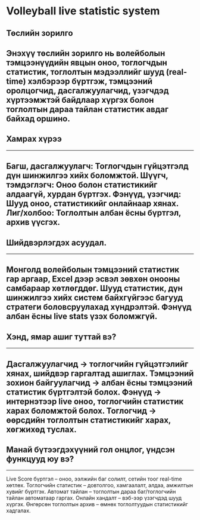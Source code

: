 # Volleyball live statistic system
## Төслийн зорилго
Энэхүү төслийн зорилго нь волейболын тэмцээнүүдийн явцын оноо, тоглогчдын статистик, тоглолтын мэдээллийг шууд (real-time) хэлбэрээр бүртгэж, тэмцээний оролцогчид, дасгалжуулагчид, үзэгчдэд хүртээмжтэй байдлаар хүргэх болон тоглолтын дараа тайлан статистик авдаг байхад оршино.
---
## Хамрах хүрээ
---
Багш, дасгалжуулагч: Тоглогчдын гүйцэтгэлд дүн шинжилгээ хийх боломжтой.
Шүүгч, тэмдэглэгч: Оноо болон статистикийг алдаагүй, хурдан бүртгэх.
Фэнүүд, үзэгчид: Шууд оноо, статистикийг онлайнаар хянах.
Лиг/холбоо: Тоглолтын албан ёсны бүртгэл, архив үүсгэх.
---
## Шийдвэрлэгдэх асуудал.
---
Монголд волейболын тэмцээний статистик гар аргаар, Excel дээр эсвэл зөвхөн онооны самбараар хөтлөгддөг.
Шууд статистик, дүн шинжилгээ хийх систем байхгүйгээс багууд стратеги боловсруулахад хүндрэлтэй.
Фэнүүд албан ёсны live stats үзэх боломжгүй.
---
## Хэнд, ямар ашиг туттай вэ?
---
Дасгалжуулагчид → тоглогчийн гүйцэтгэлийг хянах, шийдвэр гаргалтад ашиглах.
Тэмцээний зохион байгуулагчид → албан ёсны тэмцээний статистик бүртгэлтэй болох.
Фэнүүд → интернэтээр live оноо, тоглогчийн статистик харах боломжтой болох.
Тоглогчид → өөрсдийн тоглолтын статистикийг харах, хөгжихөд туслах.
---
## Манай бүтээгдэхүүний гол онцлог, үндсэн функцууд юу вэ?
---
Live Score бүртгэл – оноо, ээлжийн баг солилт, сетийн тоог real-time хөтлөх.
Тоглогчийн статистик – довтолгоо, хамгаалалт, алдаа, амжилтын хувийг бүртгэх.
Автомат тайлан – тоглолтын дараа баг/тоглогчийн тайлан автоматаар гаргах.
Онлайн хандалт – вэб-ээр үзэгчдэд шууд хүргэх.
Өнгөрсөн тоглолтын архив – өмнөх тоглолтуудын статистикийг хадгалах.



